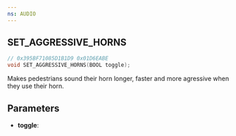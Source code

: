 ```yaml
---
ns: AUDIO
---
```

## SET_AGGRESSIVE_HORNS

```c
// 0x395BF71085D1B1D9 0x01D6EABE
void SET_AGGRESSIVE_HORNS(BOOL toggle);
```

Makes pedestrians sound their horn longer, faster and more agressive when they use their horn.

## Parameters
* **toggle**:

